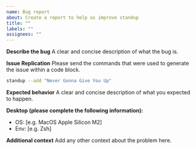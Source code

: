 ```yaml
---
name: Bug report
about: Create a report to help us improve standup
title: ""
labels: ""
assignees: ""
---
```


**Describe the bug**
A clear and concise description of what the bug is.

**Issue Replication**
Please send the commands that were used to generate the issue within a code block.

```bash
standup --add "Never Gonna Give You Up"
```

**Expected behavior**
A clear and concise description of what you expected to happen.

**Desktop (please complete the following information):**
- OS: [e.g. MacOS Apple Silicon M2]
- Env: [e.g. Zsh] 

**Additional context**
Add any other context about the problem here.

